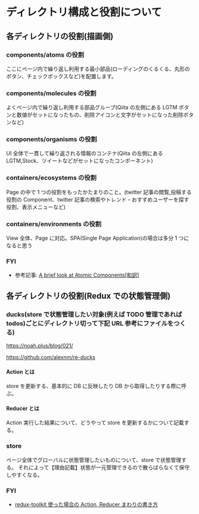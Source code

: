 # ディレクトリ構成と役割について

## 各ディレクトリの役割(描画側)

### components/atoms の役割

ここにページ内で繰り返し利用する最小部品(ローディングのくるくる、丸形のボタン、チェックボックスなど)を配置します。

### components/molecules の役割

よくページ内で繰り返し利用する部品グループ(Qiita の左側にある LGTM ボタンと数値がセットになったもの、削除アイコンと文字がセットになった削除ボタンなど)

### components/organisms の役割

UI 全体で一貫して繰り返される情報のコンテナ(Qiita の左側にある LGTM,Stock、ツイートなどがセットになったコンポーネント)

### containers/ecosystems の役割

Page の中で 1 つの役割をもったかたまりのこと。(twitter 記事の閲覧,投稿する役割の Component、twitter 記事の検索やトレンド・おすすめユーザーを探す役割、表示メニューなど)

### containers/environments の役割

View 全体、Page に対応。SPA(Single Page Application)の場合は多分 1 つになると思う

### FYI

- 参考記事: [A brief look at Atomic Components[和訳]](https://qiita.com/kahirokunn/items/b599d2cf04d2580c412c)

## 各ディレクトリの役割(Redux での状態管理側)

### ducks(store で状態管理したい対象(例えば TODO 管理であれば todos)ごとにディレクトリ切って下記 URL 参考にファイルをつくる)

https://noah.plus/blog/021/

https://github.com/alexnm/re-ducks

#### Action とは

store を更新する、基本的に DB に反映したり DB から取得したりする際に呼ぶ。

#### Reducer とは

Action 実行した結果について、どうやって store を更新するかについて記載する。

### store

ページ全体でグローバルに状態管理したいものについて、store で状態管理する。
それによって【理由記載】状態が一元管理できるので散らばらなくて保守しやすくなる。

### FYI

- [redux-toolkit 使った場合の Action, Reducer まわりの書き方](https://redux-toolkit.js.org/api/createReducer)
